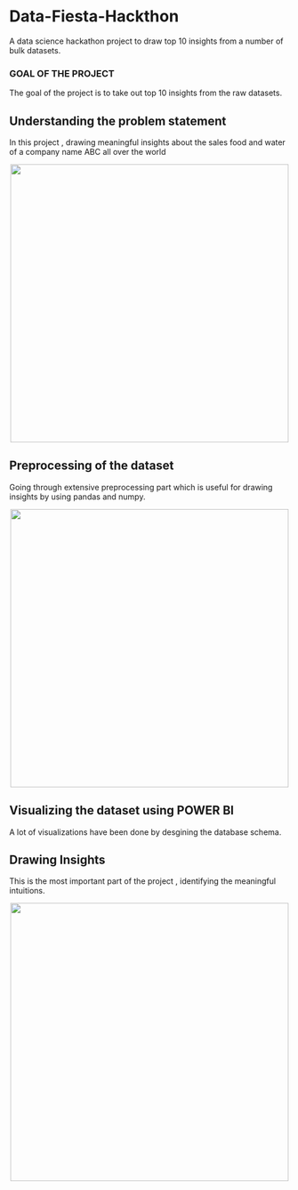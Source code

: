 # Data-Fiesta-Hackthon
A data science hackathon project to draw top 10 insights from a number of bulk datasets.

### GOAL OF THE PROJECT
The goal of the project is to take out top 10 insights from the raw datasets.

## Understanding the problem statement
In this project , drawing meaningful insights about the sales food and water of a company name ABC all over the world
<p align="center">
  <img src = "readmeImages/CP.PNG" width ="500">
</p>

## Preprocessing of the dataset
Going through extensive preprocessing part which is useful for drawing insights by  using pandas and numpy.
<p align="center">
  <img src = "readmeImages/CP3.PNG" width ="500">
</p>

## Visualizing the dataset using POWER BI 
A lot of visualizations have been done by desgining the database schema. 

## Drawing Insights 
This is the most important part of the project , identifying the meaningful intuitions.
<p align="center">
  <img src = "readmeImages/d3.PNG" width ="500">
</p>

